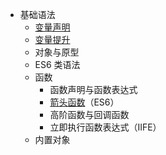 + 基础语法
	+ [变量声明](00-前端/00-核心/JavaScript/01-核心概念/基础语法/变量声明.md)
	+ [变量提升](00-前端/00-核心/JavaScript/01-核心概念/基础语法/变量提升.md)
	+ 对象与原型
	+ ES6 类语法
	+ 函数
	    - 函数声明与函数表达式
	    - [箭头函数](00-前端/00-核心/JavaScript/01-核心概念/基础语法/箭头函数.md)（ES6）
	    - 高阶函数与回调函数
	    - 立即执行函数表达式（IIFE）
	+ 内置对象 